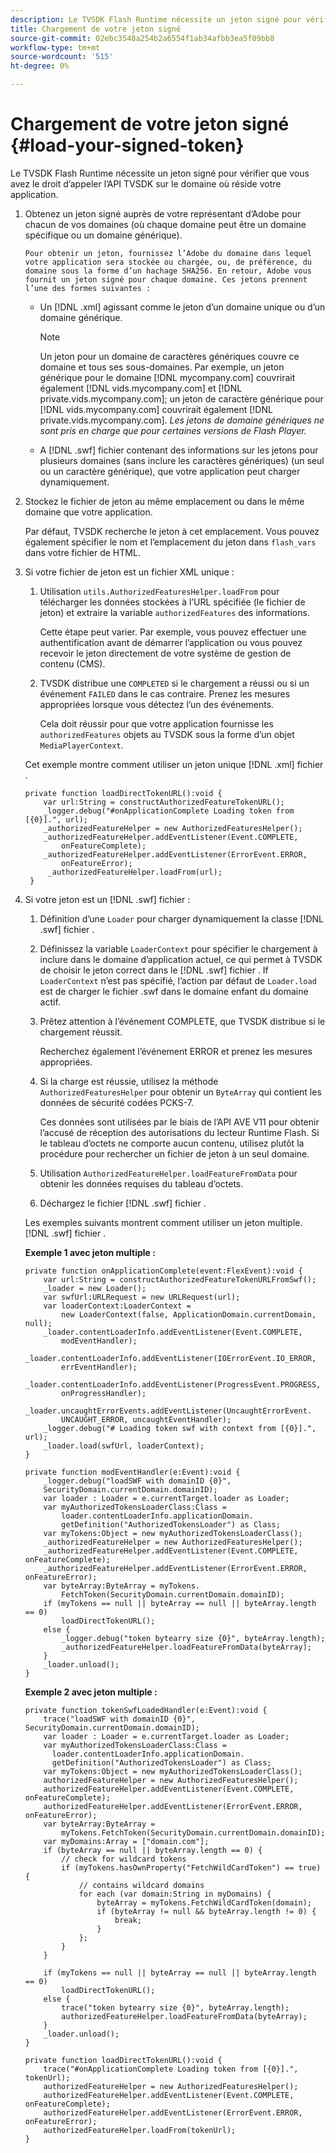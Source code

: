 ```yaml
---
description: Le TVSDK Flash Runtime nécessite un jeton signé pour vérifier que vous avez le droit d’appeler l’API TVSDK sur le domaine où réside votre application.
title: Chargement de votre jeton signé
source-git-commit: 02ebc3548a254b2a6554f1ab34afbb3ea5f09bb8
workflow-type: tm+mt
source-wordcount: '515'
ht-degree: 0%

---
```


# Chargement de votre jeton signé {#load-your-signed-token}

Le TVSDK Flash Runtime nécessite un jeton signé pour vérifier que vous avez le droit d’appeler l’API TVSDK sur le domaine où réside votre application.

1. Obtenez un jeton signé auprès de votre représentant d’Adobe pour chacun de vos domaines (où chaque domaine peut être un domaine spécifique ou un domaine générique).

       Pour obtenir un jeton, fournissez l’Adobe du domaine dans lequel votre application sera stockée ou chargée, ou, de préférence, du domaine sous la forme d’un hachage SHA256. En retour, Adobe vous fournit un jeton signé pour chaque domaine. Ces jetons prennent l’une des formes suivantes :
   
   * Un [!DNL .xml] agissant comme le jeton d’un domaine unique ou d’un domaine générique.

     >[!NOTE]
     >
     >Un jeton pour un domaine de caractères génériques couvre ce domaine et tous ses sous-domaines. Par exemple, un jeton générique pour le domaine [!DNL mycompany.com] couvrirait également [!DNL vids.mycompany.com] et [!DNL private.vids.mycompany.com]; un jeton de caractère générique pour [!DNL vids.mycompany.com] couvrirait également [!DNL private.vids.mycompany.com]. *Les jetons de domaine génériques ne sont pris en charge que pour certaines versions de Flash Player.*

   * A [!DNL .swf] fichier contenant des informations sur les jetons pour plusieurs domaines (sans inclure les caractères génériques) (un seul ou un caractère générique), que votre application peut charger dynamiquement.

1. Stockez le fichier de jeton au même emplacement ou dans le même domaine que votre application.

   Par défaut, TVSDK recherche le jeton à cet emplacement. Vous pouvez également spécifier le nom et l’emplacement du jeton dans `flash_vars` dans votre fichier de HTML.
1. Si votre fichier de jeton est un fichier XML unique :
   1. Utilisation `utils.AuthorizedFeaturesHelper.loadFrom` pour télécharger les données stockées à l’URL spécifiée (le fichier de jeton) et extraire la variable `authorizedFeatures` des informations.

      Cette étape peut varier. Par exemple, vous pouvez effectuer une authentification avant de démarrer l’application ou vous pouvez recevoir le jeton directement de votre système de gestion de contenu (CMS).

   1. TVSDK distribue une `COMPLETED` si le chargement a réussi ou si un événement `FAILED` dans le cas contraire. Prenez les mesures appropriées lorsque vous détectez l’un des événements.

      Cela doit réussir pour que votre application fournisse les `authorizedFeatures` objets au TVSDK sous la forme d’un objet `MediaPlayerContext`.

   Cet exemple montre comment utiliser un jeton unique [!DNL .xml] fichier .

   ```
   private function loadDirectTokenURL():void { 
       var url:String = constructAuthorizedFeatureTokenURL(); 
       _logger.debug("#onApplicationComplete Loading token from [{0}].", url); 
       _authorizedFeatureHelper = new AuthorizedFeaturesHelper(); 
       _authorizedFeatureHelper.addEventListener(Event.COMPLETE,  
           onFeatureComplete); 
       _authorizedFeatureHelper.addEventListener(ErrorEvent.ERROR,  
           onFeatureError); 
        _authorizedFeatureHelper.loadFrom(url); 
    }
   ```

1. Si votre jeton est un [!DNL .swf] fichier :
   1. Définition d’une `Loader` pour charger dynamiquement la classe [!DNL .swf] fichier .
   1. Définissez la variable `LoaderContext` pour spécifier le chargement à inclure dans le domaine d’application actuel, ce qui permet à TVSDK de choisir le jeton correct dans le [!DNL .swf] fichier . If `LoaderContext` n’est pas spécifié, l’action par défaut de `Loader.load` est de charger le fichier .swf dans le domaine enfant du domaine actif.
   1. Prêtez attention à l’événement COMPLETE, que TVSDK distribue si le chargement réussit.

      Recherchez également l’événement ERROR et prenez les mesures appropriées.
   1. Si la charge est réussie, utilisez la méthode `AuthorizedFeaturesHelper` pour obtenir un `ByteArray` qui contient les données de sécurité codées PCKS-7.

      Ces données sont utilisées par le biais de l’API AVE V11 pour obtenir l’accusé de réception des autorisations du lecteur Runtime Flash. Si le tableau d’octets ne comporte aucun contenu, utilisez plutôt la procédure pour rechercher un fichier de jeton à un seul domaine.
   1. Utilisation `AuthorizedFeatureHelper.loadFeatureFromData` pour obtenir les données requises du tableau d’octets.
   1. Déchargez le fichier [!DNL .swf] fichier .

   Les exemples suivants montrent comment utiliser un jeton multiple. [!DNL .swf] fichier .

   **Exemple 1 avec jeton multiple :**

   ```
   private function onApplicationComplete(event:FlexEvent):void { 
       var url:String = constructAuthorizedFeatureTokenURLFromSwf();   
       _loader = new Loader(); 
       var swfUrl:URLRequest = new URLRequest(url); 
       var loaderContext:LoaderContext =  
           new LoaderContext(false, ApplicationDomain.currentDomain, null); 
       _loader.contentLoaderInfo.addEventListener(Event.COMPLETE,  
           modEventHandler); 
       _loader.contentLoaderInfo.addEventListener(IOErrorEvent.IO_ERROR,  
           errEventHandler); 
       _loader.contentLoaderInfo.addEventListener(ProgressEvent.PROGRESS,  
           onProgressHandler); 
       _loader.uncaughtErrorEvents.addEventListener(UncaughtErrorEvent. 
           UNCAUGHT_ERROR, uncaughtEventHandler); 
       _logger.debug("# Loading token swf with context from [{0}].", url); 
       _loader.load(swfUrl, loaderContext); 
   } 
   
   private function modEventHandler(e:Event):void { 
       _logger.debug("loadSWF with domainID {0}",  
       SecurityDomain.currentDomain.domainID); 
       var loader : Loader = e.currentTarget.loader as Loader; 
       var myAuthorizedTokensLoaderClass:Class =  
           loader.contentLoaderInfo.applicationDomain. 
           getDefinition("AuthorizedTokensLoader") as Class; 
       var myTokens:Object = new myAuthorizedTokensLoaderClass(); 
       _authorizedFeatureHelper = new AuthorizedFeaturesHelper(); 
       _authorizedFeatureHelper.addEventListener(Event.COMPLETE, onFeatureComplete); 
       _authorizedFeatureHelper.addEventListener(ErrorEvent.ERROR, onFeatureError); 
       var byteArray:ByteArray = myTokens. 
           FetchToken(SecurityDomain.currentDomain.domainID); 
       if (myTokens == null || byteArray == null || byteArray.length == 0) 
           loadDirectTokenURL(); 
       else { 
           _logger.debug("token bytearry size {0}", byteArray.length); 
           _authorizedFeatureHelper.loadFeatureFromData(byteArray); 
       } 
       _loader.unload(); 
   } 
   ```

   **Exemple 2 avec jeton multiple :**

   ```
   private function tokenSwfLoadedHandler(e:Event):void { 
       trace("loadSWF with domainID {0}", SecurityDomain.currentDomain.domainID); 
       var loader : Loader = e.currentTarget.loader as Loader; 
       var myAuthorizedTokensLoaderClass:Class =  
         loader.contentLoaderInfo.applicationDomain. 
         getDefinition("AuthorizedTokensLoader") as Class; 
       var myTokens:Object = new myAuthorizedTokensLoaderClass(); 
       authorizedFeatureHelper = new AuthorizedFeaturesHelper(); 
       authorizedFeatureHelper.addEventListener(Event.COMPLETE, onFeatureComplete); 
       authorizedFeatureHelper.addEventListener(ErrorEvent.ERROR, onFeatureError); 
       var byteArray:ByteArray =  
           myTokens.FetchToken(SecurityDomain.currentDomain.domainID); 
       var myDomains:Array = ["domain.com"]; 
       if (byteArray == null || byteArray.length == 0) { 
           // check for wildcard tokens 
           if (myTokens.hasOwnProperty("FetchWildCardToken") == true) { 
               // contains wildcard domains 
               for each (var domain:String in myDomains) { 
                   byteArray = myTokens.FetchWildCardToken(domain); 
                   if (byteArray != null && byteArray.length != 0) { 
                       break; 
                   } 
               }; 
           } 
       } 
   
       if (myTokens == null || byteArray == null || byteArray.length == 0) 
           loadDirectTokenURL(); 
       else { 
           trace("token bytearry size {0}", byteArray.length); 
           authorizedFeatureHelper.loadFeatureFromData(byteArray); 
       } 
       _loader.unload(); 
   } 
   
   private function loadDirectTokenURL():void { 
       trace("#onApplicationComplete Loading token from [{0}].", tokenUrl); 
       authorizedFeatureHelper = new AuthorizedFeaturesHelper(); 
       authorizedFeatureHelper.addEventListener(Event.COMPLETE, onFeatureComplete); 
       authorizedFeatureHelper.addEventListener(ErrorEvent.ERROR, onFeatureError); 
       authorizedFeatureHelper.loadFrom(tokenUrl); 
   }
   ```
